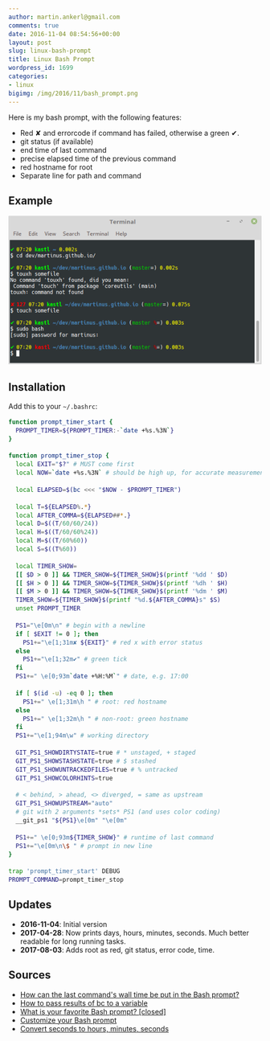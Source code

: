 ```yaml
---
author: martin.ankerl@gmail.com
comments: true
date: 2016-11-04 08:54:56+00:00
layout: post
slug: linux-bash-prompt
title: Linux Bash Prompt
wordpress_id: 1699
categories:
- linux
bigimg: /img/2016/11/bash_prompt.png
---
```


Here is my bash prompt, with the following features:

 	
* Red ✘ and errorcode if command has failed, otherwise a green ✔.
* git status (if available)
* end time of last command
* precise elapsed time of the previous command
* red hostname for root
* Separate line for path and command

## Example

![Bash Prompt Example](/img/2016/11/bash_prompt.png)

## Installation

Add this to your `~/.bashrc`:
 
```bash   
function prompt_timer_start {
  PROMPT_TIMER=${PROMPT_TIMER:-`date +%s.%3N`}
}

function prompt_timer_stop {
  local EXIT="$?" # MUST come first
  local NOW=`date +%s.%3N` # should be high up, for accurate measurement
  
  local ELAPSED=$(bc <<< "$NOW - $PROMPT_TIMER")

  local T=${ELAPSED%.*} 
  local AFTER_COMMA=${ELAPSED##*.}
  local D=$((T/60/60/24))
  local H=$((T/60/60%24))
  local M=$((T/60%60))
  local S=$((T%60))

  local TIMER_SHOW=
  [[ $D > 0 ]] && TIMER_SHOW=${TIMER_SHOW}$(printf '%dd ' $D)
  [[ $H > 0 ]] && TIMER_SHOW=${TIMER_SHOW}$(printf '%dh ' $H)
  [[ $M > 0 ]] && TIMER_SHOW=${TIMER_SHOW}$(printf '%dm ' $M)
  TIMER_SHOW=${TIMER_SHOW}$(printf "%d.${AFTER_COMMA}s" $S)
  unset PROMPT_TIMER
  
  PS1="\e[0m\n" # begin with a newline
  if [ $EXIT != 0 ]; then
    PS1+="\e[1;31m✘ ${EXIT}" # red x with error status
  else
    PS1+="\e[1;32m✔" # green tick
  fi
  PS1+=" \e[0;93m`date +%H:%M`" # date, e.g. 17:00
  
  if [ $(id -u) -eq 0 ]; then
    PS1+=" \e[1;31m\h " # root: red hostname
  else
    PS1+=" \e[1;32m\h " # non-root: green hostname
  fi
  PS1+="\e[1;94m\w" # working directory
  
  GIT_PS1_SHOWDIRTYSTATE=true # * unstaged, + staged
  GIT_PS1_SHOWSTASHSTATE=true # $ stashed
  GIT_PS1_SHOWUNTRACKEDFILES=true # % untracked
  GIT_PS1_SHOWCOLORHINTS=true
  
  # < behind, > ahead, <> diverged, = same as upstream
  GIT_PS1_SHOWUPSTREAM="auto" 
  # git with 2 arguments *sets* PS1 (and uses color coding)
  __git_ps1 "${PS1}\e[0m" "\e[0m"
  
  PS1+=" \e[0;93m${TIMER_SHOW}" # runtime of last command
  PS1+="\e[0m\n\$ " # prompt in new line
}
 
trap 'prompt_timer_start' DEBUG
PROMPT_COMMAND=prompt_timer_stop
```

## Updates

* **2016-11-04**: Initial version
* **2017-04-28**: Now prints days, hours, minutes, seconds. Much better readable for long running tasks.
* **2017-08-03**: Adds root as red, git status, error code, time.

## Sources

  * [How can the last command's wall time be put in the Bash prompt?](http://stackoverflow.com/a/1862762/48181)
  * [How to pass results of bc to a variable](http://askubuntu.com/a/229451/14585)
  * [What is your favorite Bash prompt? [closed]](http://stackoverflow.com/a/103874/48181)
  * [Customize your Bash prompt](https://makandracards.com/makandra/1090-customize-your-bash-prompt)
  * [Convert seconds to hours, minutes, seconds](http://stackoverflow.com/a/32164707/48181)